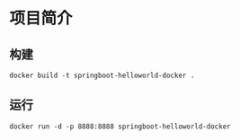 # 项目简介

## 构建

```shell
docker build -t springboot-helloworld-docker .
```

## 运行

```shell
docker run -d -p 8888:8888 springboot-helloworld-docker
```
